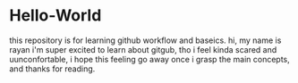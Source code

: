 # Hello-World
this repository is for learning github workflow and baseics.
hi, my name is rayan i'm super excited to learn about gitgub, tho i feel kinda scared and uunconfortable, i hope this feeling go away once i grasp the main concepts, and thanks for reading.
